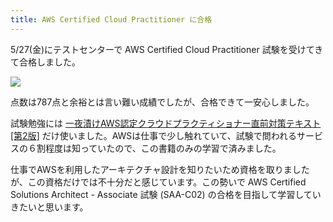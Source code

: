 ```yaml
---
title: AWS Certified Cloud Practitioner に合格
---
```

5/27(金)にテストセンターで AWS Certified Cloud Practitioner 試験を受けてきて合格しました。

![](https://lh4.googleusercontent.com/jdjkeFcCfSRhPoznRP3gu5FyxKbg7fyVTHlHAsrwD_jgdeU41AhTww8smGqM7AIDxlfl8zt93y4s_foUk_iA0-zhu-rU7esU0fySzuoPjGmy6bWDEjEJVATbCM_PCPsE-kSCNG0aRDXl1shzdA)

点数は787点と余裕とは言い難い成績でしたが、合格できて一安心しました。

試験勉強には [一夜漬けAWS認定クラウドプラクティショナー直前対策テキスト\[第2版\]](https://www.amazon.co.jp/dp/4798067156) だけ使いました。AWSは仕事で少し触れていて、試験で問われるサービスの６割程度は知っていたので、この書籍のみの学習で済みました。

仕事でAWSを利用したアーキテクチャ設計を知りたいため資格を取りましたが、この資格だけでは不十分だと感じています。この勢いで AWS Certified Solutions Architect - Associate 試験 (SAA-C02) の合格を目指して学習していきたいと思います。
